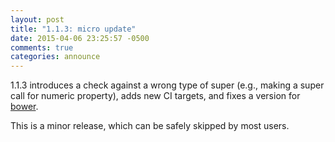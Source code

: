 ```yaml
---
layout: post
title: "1.1.3: micro update"
date: 2015-04-06 23:25:57 -0500
comments: true
categories: announce
---
```


1.1.3 introduces a check against a wrong type of super (e.g., making a super
call for numeric property), adds new CI targets, and fixes a version for [bower](http://bower.io/).

This is a minor release, which can be safely skipped by most users.
